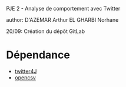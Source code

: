 PJE 2 - Analyse de comportement avec Twitter

author: D'AZEMAR Arthur
	EL GHARBI Norhane

20/09: Création du dépôt GitLab

# Dépendance

- [twitter4J](http://twitter4j.org/en/index.html) 
- [opencsv](https://sourceforge.net/projects/opencsv/)
